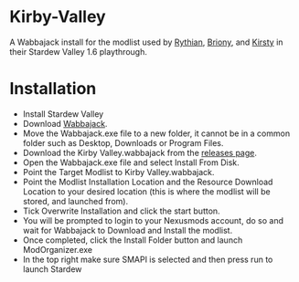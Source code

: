 # Kirby-Valley

A Wabbajack install for the modlist used by [Rythian](https://www.twitch.tv/rythian), [Briony](https://www.twitch.tv/brionykay), and [Kirsty](https://www.twitch.tv/kirsty) in their Stardew Valley 1.6 playthrough.


# Installation

- Install Stardew Valley
- Download [Wabbajack](https://www.wabbajack.org/).  
- Move the Wabbajack.exe file to a new folder, it cannot be in a common folder such as Desktop, Downloads or Program Files.  
- Download the Kirby Valley.wabbajack from the [releases page](https://github.com/Tom-Ayling/Kirby-Valley/releases).  
- Open the Wabbajack.exe file and select Install From Disk.  
- Point the Target Modlist to Kirby Valley.wabbajack.  
- Point the Modlist Installation Location and the Resource Download Location to your desired location (this is where the modlist will be stored, and launched from).  
- Tick Overwrite Installation and click the start button.
- You will be prompted to login to your Nexusmods account, do so and wait for Wabbajack to Download and Install the modlist.  
- Once completed, click the Install Folder button and launch ModOrganizer.exe  
- In the top right make sure SMAPI is selected and then press run to launch Stardew  
